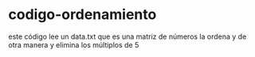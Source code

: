 # codigo-ordenamiento
este código lee un data.txt que es una matriz de números la ordena y de otra manera y elimina los múltiplos de 5
